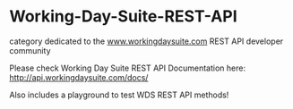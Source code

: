 # Working-Day-Suite-REST-API
category dedicated to the www.workingdaysuite.com REST API developer community

Please check Working Day Suite REST API Documentation here: http://api.workingdaysuite.com/docs/

Also includes a playground to test WDS REST API methods!
